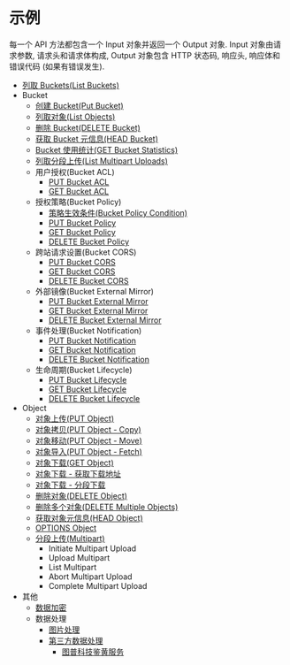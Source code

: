 # 示例

每一个 API 方法都包含一个 Input 对象并返回一个 Output 对象.
Input 对象由请求参数, 请求头和请求体构成, Output 对象包含 HTTP 状态码, 响应头, 响应体和错误代码 (如果有错误发生).

- [列取 Buckets(List Buckets)](./example/list_buckets_zh-CN.md)
- Bucket
    - [创建 Bucket(Put Bucket)](./example/create_bucket_zh-CN.md)
    - [列取对象(List Objects)](example/list_objects_zh-CN.md)
    - [删除 Bucket(DELETE Bucket)](./example/delete_bucket_zh-CN.md)
    - [获取 Bucket 元信息(HEAD Bucket)](./example/head_bucket_zh-CN.md)
    - [Bucket 使用统计(GET Bucket Statistics)](./example/get_bucket_statistics_zh-CN.md)
    - [列取分段上传(List Multipart Uploads)](./example/list_multipart_uploads_zh-CN.md)
    - 用户授权(Bucket ACL)
        - [PUT Bucket ACL](example/put_bucket_acl_zh-CN.md)
        - [GET Bucket ACL](./example/get_bucket_acl_zh-CN.md)
    - 授权策略(Bucket Policy)
        - [策略生效条件(Bucket Policy Condition)](https://docs.qingcloud.com/qingstor/api/bucket/policy/policy_condition.html)
        - [PUT Bucket Policy](./example/put_bucket_policy_zh-CN.md)
        - [GET Bucket Policy](./example/get_bucket_policy_zh-CN.md)
        - [DELETE Bucket Policy](./example/delete_bucket_policy_zh-CN.md)
    - 跨站请求设置(Bucket CORS)
        - [PUT Bucket CORS](./example/put_bucket_cors_zh-CN.md)
        - [GET Bucket CORS](./example/get_bucket_cors_zh-CN.md)
        - [DELETE Bucket CORS](./example/delete_bucket_cors_zh-CN.md)
    - 外部镜像(Bucket External Mirror)
        - [PUT Bucket External Mirror](./example/put_bucket_external_mirror_zh-CN.md)
        - [GET Bucket External Mirror](./example/get_bucket_external_mirror_zh-CN.md)
        - [DELETE Bucket External Mirror](./example/delete_bucket_external_mirror_zh-CN.md)
    - 事件处理(Bucket Notification)
        - [PUT Bucket Notification](./example/put_bucket_notification_zh-CN.md)
        - [GET Bucket Notification](./example/get_bucket_notification_zh-CN.md)
        - [DELETE Bucket Notification](./example/delete_bucket_notification_zh-CN.md)
    - 生命周期(Bucket Lifecycle)
        - [PUT Bucket Lifecycle](./example/put_bucket_lifecycle_zh-CN.md)
        - [GET Bucket Lifecycle](./example/get_bucket_lifecycle_zh-CN.md)
        - [DELETE Bucket Lifecycle](./example/delete_bucket_lifecycle_zh-CN.md)
- Object
    - [对象上传(PUT Object)](example/put_object_zh-CN.md)
    - [对象拷贝(PUT Object - Copy)](./example/put_object_copy_zh-CN.md)
    - [对象移动(PUT Object - Move)](example/put_object_move_zh-CN.md)
    - [对象导入(PUT Object - Fetch)](./example/put_object_fetch_zh-CN.md)
    - [对象下载(GET Object)](example/get_object_zh-CN.md)
    - [对象下载 - 获取下载地址](example/get_object_url_zh-CN.md)
    - [对象下载 - 分段下载](example/get_object_by_segment_zh-CN.md)
    - [删除对象(DELETE Object)](./example/delete_object_zh-CN.md)
    - [删除多个对象(DELETE Multiple Objects)](example/delete_multiple_object_zh-CN.md)
    - [获取对象元信息(HEAD Object)](example/head_object_zh-CN.md)
    - [OPTIONS Object](./example/options_object_zh-CN.md)
    - [分段上传(Multipart)](example/multipart_upload_zh-CN.md)
       - Initiate Multipart Upload
       - Upload Multipart
       - List Multipart
       - Abort Multipart Upload
       - Complete Multipart Upload
- 其他
    - [数据加密](example/encryption_zh-CN.md)
    - 数据处理
        - [图片处理](./example/image_process_zh-CN.md)
        - [第三方数据处理](https://docs.qingcloud.com/qingstor/data_process/third_party/)
            - [图普科技鉴黄服务](https://docs.qingcloud.com/qingstor/data_process/third_party/tupu_porn.html)

